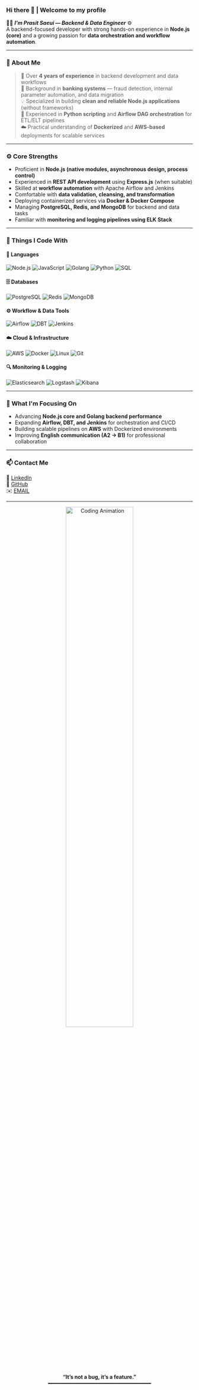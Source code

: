 ### Hi there 👋 | Welcome to my profile

👨‍💻 _**I'm Prasit Saeui — Backend & Data Engineer**_ ⚙️  
A backend-focused developer with strong hands-on experience in **Node.js (core)** and a growing passion for **data orchestration and workflow automation**.

---

### 🧠 About Me

> 💼 Over **4 years of experience** in backend development and data workflows  
> 🏦 Background in **banking systems** — fraud detection, internal parameter automation, and data migration  
> 💡 Specialized in building **clean and reliable Node.js applications** (without frameworks)  
> 🐍 Experienced in **Python scripting** and **Airflow DAG orchestration** for ETL/ELT pipelines  
> ☁️ Practical understanding of **Dockerized** and **AWS-based** deployments for scalable services  

---

### ⚙️ Core Strengths

- Proficient in **Node.js (native modules, asynchronous design, process control)**  
- Experienced in **REST API development** using **Express.js** (when suitable)  
- Skilled at **workflow automation** with Apache Airflow and Jenkins  
- Comfortable with **data validation, cleansing, and transformation**  
- Deploying containerized services via **Docker & Docker Compose**  
- Managing **PostgreSQL, Redis, and MongoDB** for backend and data tasks  
- Familiar with **monitoring and logging pipelines using ELK Stack**  

---

### 🧰 Things I Code With

#### 📝 Languages
<p>
  <img alt="Node.js" src="https://img.shields.io/badge/-Node.js-43853d?style=flat-square&logo=node.js&logoColor=white" />
  <img alt="JavaScript" src="https://img.shields.io/badge/-JavaScript-F7DF1E?style=flat-square&logo=javascript&logoColor=black" />
  <img alt="Golang" src="https://img.shields.io/badge/-Golang-00ADD8?style=flat-square&logo=go&logoColor=white" />
  <img alt="Python" src="https://img.shields.io/badge/-Python-3776AB?style=flat-square&logo=python&logoColor=white" />
  <img alt="SQL" src="https://img.shields.io/badge/-SQL-4479A1?style=flat-square&logo=postgresql&logoColor=white" />
</p>

#### 🗄️ Databases
<p>
  <img alt="PostgreSQL" src="https://img.shields.io/badge/-PostgreSQL-336791?style=flat-square&logo=postgresql&logoColor=white" />
  <img alt="Redis" src="https://img.shields.io/badge/-Redis-DC382D?style=flat-square&logo=redis&logoColor=white" />
  <img alt="MongoDB" src="https://img.shields.io/badge/-MongoDB-13aa52?style=flat-square&logo=mongodb&logoColor=white" />
</p>

#### ⚙️ Workflow & Data Tools
<p>
  <img alt="Airflow" src="https://img.shields.io/badge/-Apache_Airflow-017CEE?style=flat-square&logo=apache-airflow&logoColor=white" />
  <img alt="DBT" src="https://img.shields.io/badge/-DBT-FF694B?style=flat-square&logo=dbt&logoColor=white" />
  <img alt="Jenkins" src="https://img.shields.io/badge/-Jenkins-D24939?style=flat-square&logo=jenkins&logoColor=white" />
</p>

#### ☁️ Cloud & Infrastructure
<p>
  <img alt="AWS" src="https://img.shields.io/badge/-AWS-232F3E?style=flat-square&logo=amazonaws&logoColor=white" />
  <img alt="Docker" src="https://img.shields.io/badge/-Docker-2496ED?style=flat-square&logo=docker&logoColor=white" />
  <img alt="Linux" src="https://img.shields.io/badge/-Linux-FCC624?style=flat-square&logo=linux&logoColor=black" />
  <img alt="Git" src="https://img.shields.io/badge/-Git-F05032?style=flat-square&logo=git&logoColor=white" />
</p>

#### 🔍 Monitoring & Logging
<p>
  <img alt="Elasticsearch" src="https://img.shields.io/badge/-Elasticsearch-005571?style=flat-square&logo=elasticsearch&logoColor=white" />
  <img alt="Logstash" src="https://img.shields.io/badge/-Logstash-F2BD1A?style=flat-square&logo=logstash&logoColor=black" />
  <img alt="Kibana" src="https://img.shields.io/badge/-Kibana-EA4E8B?style=flat-square&logo=kibana&logoColor=white" />
</p>

---

### 🌱 What I'm Focusing On

- Advancing **Node.js core and Golang backend performance**  
- Expanding **Airflow, DBT, and Jenkins** for orchestration and CI/CD  
- Building scalable pipelines on **AWS** with Dockerized environments  
- Improving **English communication (A2 → B1)** for professional collaboration  

---

### 📫 Contact Me

📎 [LinkedIn](https://www.linkedin.com/in/prasit-saeui-27245b193)  
🐙 [GitHub](https://github.com/lu69x)  
✉️ [EMAIL](mailto:saprasit.dev@gmail.com)

---

<div align="center" width="50">
  <img src="https://media1.tenor.com/m/y2JXkY1pXkwAAAAC/cat-computer.gif" alt="Coding Animation" width="60%"/><br>
  <b>“It’s not a bug, it’s a feature.”</b><br>
  ━━━━━━━━━━━━━━━━━━━━━━━━━━━━━━━━━
</div>
